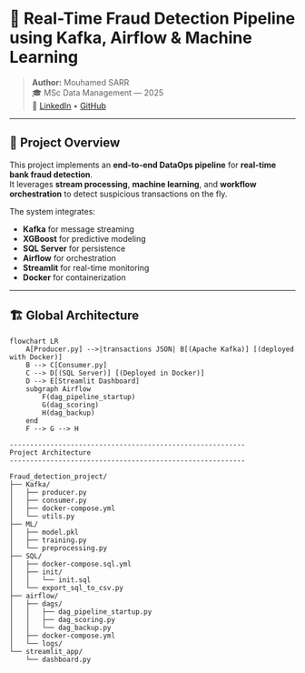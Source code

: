 # 🏦 Real-Time Fraud Detection Pipeline using Kafka, Airflow & Machine Learning

> **Author:** Mouhamed SARR  
> 🎓 MSc Data Management — 2025  
> 🔗 [LinkedIn](https://www.linkedin.com/in/tonprofil) • [GitHub](https://github.com/ton_username)

---

## 🧠 Project Overview

This project implements an **end-to-end DataOps pipeline** for **real-time bank fraud detection**.  
It leverages **stream processing**, **machine learning**, and **workflow orchestration** to detect suspicious transactions on the fly.

The system integrates:
- **Kafka** for message streaming  
- **XGBoost** for predictive modeling  
- **SQL Server** for persistence  
- **Airflow** for orchestration  
- **Streamlit** for real-time monitoring
- **Docker** for containerization

---

## 🏗️ Global Architecture

```mermaid
flowchart LR
    A[Producer.py] -->|transactions JSON| B[(Apache Kafka)] [(deployed with Docker)]
    B --> C[Consumer.py]
    C --> D[(SQL Server)] [(Deployed in Docker)]
    D --> E[Streamlit Dashboard]
    subgraph Airflow
        F(dag_pipeline_startup)
        G(dag_scoring)
        H(dag_backup)
    end
    F --> G --> H

----------------------------------------------------------
Project Architecture
----------------------------------------------------------

Fraud_detection_project/
├── Kafka/
│   ├── producer.py
│   ├── consumer.py
│   ├── docker-compose.yml
│   └── utils.py
├── ML/
│   ├── model.pkl
│   ├── training.py
│   └── preprocessing.py
├── SQL/
│   ├── docker-compose.sql.yml
│   ├── init/
│   │   └── init.sql
│   └── export_sql_to_csv.py
├── airflow/
│   ├── dags/
│   │   ├── dag_pipeline_startup.py
│   │   ├── dag_scoring.py
│   │   └── dag_backup.py
│   ├── docker-compose.yml
│   └── logs/
└── streamlit_app/
    └── dashboard.py






